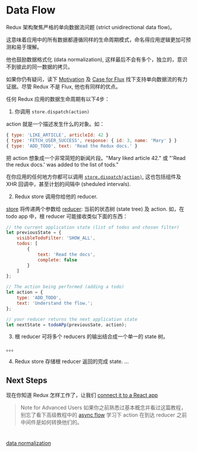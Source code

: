 # Data Flow

Redux 架构聚焦严格的单向数据流问题 (strict unidirectional data flow)。

这意味着应用中的所有数据都遵循同样的生命周期模式，命名得应用逻辑更加可预测和易于理解。

他也鼓励数据格式化 (data normalization), 这样最后不会有多个，独立的，意识不到彼此的同一数据的拷贝。

如果你仍有疑问，读下 [Motivation]() 及 [Case for Flux]() 找下支持单向数据流的有力证据。尽管 Redux 不是 Flux, 他也有同样的优点。

任何 Redux 应用的数据生命周期有以下4步：

1. 你调用 `store.dispatch(action)`

action 就是一个描述发生什么的对象。如：

```js
{ type: 'LIKE_ARTICLE', articleId: 42 }
{ type: 'FETCH_USER_SUCCESS', response: { id: 3, name: 'Mary' } }
{ type: 'ADD_TODO', text: 'Read the Redux docs.' }
```

把 action 想象成一个非常简短的新闻片段。"Mary liked article 42." 或 "'Read the redux docs.' was added to the list of tods."

在你应用的任何地方你都可以调用 [`store.dispatch(action)`](), 这也包括组件及 XHR 回调中，甚至计划的间隔中 (sheduled intervals).

2. Redux store 调用你给他的 reducer.

[store](store.md) 将传递两个参数给 [reducer](reducers.md): 当前的状态树 (state tree) 及 action. 如，在 todo app 中，根 reducer 可能接收类似下面的东西：

```js
// the current application state (list of todos and chosen filter)
let previousState = {
    visibleTodoFilter: 'SHOW_ALL',
    todos: [
        {
            text: 'Read the docs',
            complete: false
        }
    ]
};

// The action being performed (adding a todo)
let action = {
    type: 'ADD_TODO',
    text: 'Understand the flow.';
};

// your reducer returns the next application state
let nextState = todoAPp(previousSate, action);
```

3. 根 reducer 可将多个 reducers 的输出结合成一个单一的 state 树。

。。。

4. Redux store 存储根 reducer 返回的完成 state.
...

## Next Steps

现在你知道 Redux 怎样工作了，让我们 [connect it to a React app](UsageWithReact.md)

> Note for Advanced Users
> 如果你之前熟悉过基本概念并看过这篇教程，别忘了看下高级教程中的 [async flow](advanced/async-flow.md) 学习下 action 在到达 reducer 之前中间件是如何转换他们的。

#

[data normalization](https://en.wikipedia.org/wiki/Canonical_form#Computing)